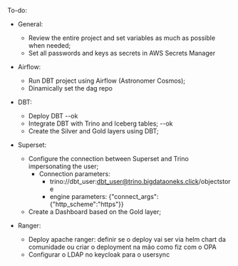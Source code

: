 To-do:

* General:
    * Review the entire project and set variables as much as possible when needed;
    * Set all passwords and keys as secrets in AWS Secrets Manager

* Airflow:
    * Run DBT project using Airflow (Astronomer Cosmos);
    * Dinamically set the dag repo
* DBT:
    * Deploy DBT --ok
    * Integrate DBT with Trino and Iceberg tables; --ok
    * Create the Silver and Gold layers using DBT;
* Superset:
    * Configure the connection between Superset and Trino impersonating the user;
        * Connection parameters:
            * trino://dbt_user:dbt_user@trino.bigdataoneks.click/objectstore
            * engine parameters: {"connect_args":{"http_scheme":"https"}}
    * Create a Dashboard based on the Gold layer;
* Ranger:
    * Deploy apache ranger: definir se o deploy vai ser via helm chart da comunidade ou criar o deployment na mão como fiz com o OPA
    * Configurar o LDAP no keycloak para o usersync